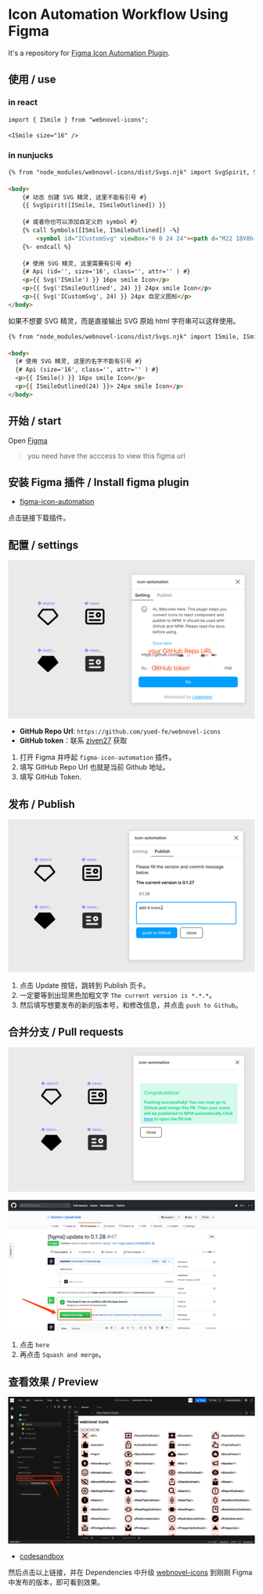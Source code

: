 # Icon Automation Workflow Using Figma

It's a repository for [Figma Icon Automation Plugin](https://github.com/leadream/figma-icon-automation).


## 使用 / use


### in react 

```JSX
import { ISmile } from "webnovel-icons";

<ISmile size="16" />
```

### in nunjucks

```HTML
{% from "node_modules/webnovel-icons/dist/Svgs.njk" import SvgSpirit, Svg, ISmile, ISmileOutlined %}

<body>
    {# 动态 创建 SVG 精灵, 这里不能有引号 #}
    {{ SvgSpirit([ISmile, ISmileOutlined]) }}
    
    {# 或者你也可以添加自定义的 symbol #}
    {% call Symbols([ISmile, ISmileOutlined]) -%}
        <symbol id="ICustomSvg" viewBox="0 0 24 24"><path d="M22 18V8h-6V2h-4l-6 8v12h12a4 4 0 004-4zM4 10H2v12h2V10z" fill="#000"></path></symbol>
    {%- endcall %}

    {# 使用 SVG 精灵, 这里需要有引号 #}
    {# Api (id='', size='16', class='', attr='' ) #}
    <p>{{ Svg('ISmile') }} 16px smile Icon</p>
    <p>{{ Svg('ISmileOutlined', 24) }} 24px smile Icon</p>
    <p>{{ Svg('ICustomSvg', 24) }} 24px 自定义图标</p>
</body>
```

如果不想要 SVG 精灵，而是直接输出 SVG 原始 html 字符串可以这样使用。

```HTML
{% from "node_modules/webnovel-icons/dist/Svgs.njk" import ISmile, ISmileOutlined %}

<body>
  {# 使用 SVG 精灵, 这里的名字不能有引号 #}
  {# Api (size='16', class='', attr='' ) #}
  <p>{{ ISmile() }} 16px smile Icon</p>
  <p>{{ ISmileOutlined(24) }}> 24px smile Icon</p>
</body>
```

## 开始 / start

Open [Figma](https://www.figma.com/file/9xxUNiOfI21DvnVlyfX3aE/%E3%80%90Webnovel%E3%80%91Assets-%2F-Icon?node-id=5%3A0)

> you need have the acccess to view this figma url

## 安装 Figma 插件 / Install figma plugin

- [figma-icon-automation](https://www.figma.com/community/plugin/739395588962138807/figma-icon-automation)

点击链接下载插件。

## 配置 / settings 

![填写token](./imgs/plugin-settings.png)

- **GitHub Repo Url**: `https://github.com/yued-fe/webnovel-icons`
- **GitHub token**：联系 [ziven27](https://github.com/ziven27) 获取

1. 打开 Figma 并呼起 `figma-icon-automation` 插件。
2. 填写 GitHub Repo Url 也就是当前 Github 地址。
3. 填写 GitHub Token.

## 发布 / Publish

![发布](./imgs/plugin-publish.png)

1. 点击 Update 按钮，跳转到 Publish 页卡。
2. 一定要等到出现黑色加粗文字 `The current version is *.*.*`。
3. 然后填写想要发布的新的版本号，和修改信息，并点击 `push to Github`。

## 合并分支 / Pull requests

![Pull requests](./imgs/plugin-published-successfully.png)

![Pr](./imgs/merge-pr.png)

1. 点击 `here` 
2. 再点击 `Squash and merge`。


## 查看效果 / Preview

![preview](./imgs/preview.png)

- [codesandbox](https://codesandbox.io/s/webnovel-icons-3kqbh)

然后点击以上链接，并在 Dependencies 中升级 [webnovel-icons](https://www.npmjs.com/package/webnovel-icons) 到刚刚 Figma 中发布的版本，即可看到效果。
